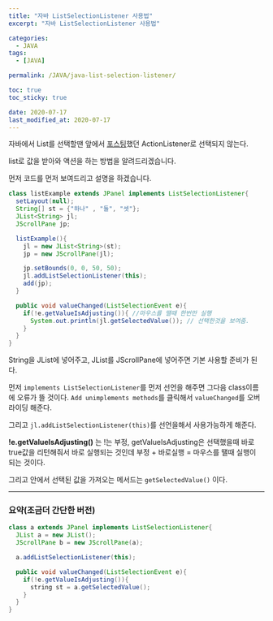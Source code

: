 ```yaml
---
title: "자바 ListSelectionListener 사용법"
excerpt: "자바 ListSelectionListener 사용법"

categories:
  - JAVA
tags:
  - [JAVA]

permalink: /JAVA/java-list-selection-listener/

toc: true
toc_sticky: true

date: 2020-07-17
last_modified_at: 2020-07-17
---
```


자바에서 List를 선택할땐 앞에서 [포스팅](https://pkt369.github.io/JavaActionListener/)했던 ActionListener로 선택되지 않는다.

list로 값을 받아와 액션을 하는 방법을 알려드리겠습니다.

먼저 코드를 먼저 보여드리고 설명을 하겠습니다.

```java
class listExample extends JPanel implements ListSelectionListener{
  setLayout(null);
  String[] st = {"하나" , "둘", "셋"};
  JList<String> jl;
  JScrollPane jp;

  listExample(){
    jl = new JList<String>(st);
    jp = new JScrollPane(jl);

    jp.setBounds(0, 0, 50, 50);
    jl.addListSelectionListener(this);
    add(jp);
  }

  public void valueChanged(ListSelectionEvent e){
    if(!e.getValueIsAdjusting()){ //마우스를 땔때 한번만 실행
      System.out.println(jl.getSelectedValue()); // 선택한것을 보여줌.
    }
  }
}
```

String을 JList에 넣어주고, JList를 JScrollPane에 넣어주면 기본 사용할 준비가 된다.

먼저 `implements ListSelectionListener`를 먼저 선언을 해주면 그다음 class이름에 오류가 뜰 것이다.
`Add unimplements methods`를 클릭해서 `valueChanged`를 오버라이딩 해준다.

그리고 `jl.addListSelectionListener(this)`를 선언을해서 사용가능하게 해준다.

**!e.getValueIsAdjusting()** 는 !는 부정, getValueIsAdjusting은 선택했을때 바로 true값을 리턴해줘서 바로 실행되는 것인데 부정 + 바로실행 = 마우스를 땔때 실행이 되는 것이다.

그리고 안에서 선택된 값을 가져오는 메서드는 `getSelectedValue()` 이다.

<hr>

<h3>요약(조금더 간단한 버전)</h3>

```java
class a extends JPanel implements ListSelectionListener{
  JList a = new JList();
  JScrollPane b = new JScrollPane(a);

  a.addListSelectionListener(this);

  public void valueChanged(ListSelectionEvent e){
    if(!e.getValueIsAdjusting()){
      string st = a.getSelectedValue();
    }
  }
}
```
